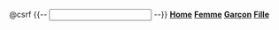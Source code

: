 <!-- <main class="container">
<div class="nav-scroller py-1 mb-2">
<nav class="nav d-flex justify-content-between">
<form action="{{ route('list-all') }}" method="GET">
@csrf
{{-- <input type="text" name="search" id="search" class="form-control"> --}}
<a class="p-2 text-muted" href="{{ route('create-categorie') }}"><b>Home</b></a>
<a class="p-2 text-muted" href="#"><b>Femme</b></a>
<a class="p-2 text-muted" href="#"><b>Garçon</b></a>
<a class="p-2 text-muted" href="#"><b>Fille</b></a>
</form>
</nav>
</div>
</main> -->

<main class="container">
<div class="nav-scroller py-1 mb-1">
    <nav class="nav d-flex justify-content-center">
        <form action="{{ route('list-all') }}" method="GET">
            @csrf
            {{-- <input type="text" name="search" id="search" class="form-control"> --}}
            <a class="p-2 text-muted"
                href="{{ route('create-categorie') }}"><b>Home</b></a>
            <a class="p-2 text-muted" href="#"><b>Femme</b></a>
            <a class="p-2 text-muted" href="#"><b>Garçon</b></a>
            <a class="p-2 text-muted" href="#"><b>Fille</b></a>
        </form>
    </nav>
</div>
</main> 

<div class="col-md-6 offset md-3"> 



<!-- <img src="{{ '/img/paypal-paiement-en-ligne.jpg' }}" alt="Paypal Image" height="250" /> -->


<!-- PAYPAL API credentials :
 EMAIL: sb-cbhcx5229250@personal.example.com
Password: zTG5Y>2%
 -->
